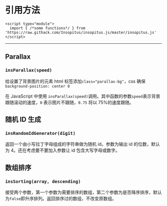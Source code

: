 # 引用方法
  ```
  <script type="module">
    import { /*some functions*/ } from 'https://raw.githack.com/Insopitus/insopitus.js/master/insopitus.js'    
  </script>
  ```

---

## Parallax

### `insParallax(speed)`

给设置了背景图片的元素 html 标签添加`class="parallax-bg"`，css 确保`background-position: center 0`

在 JavaScript 中使用 `insParallax(speed)`调用。其中函数的参数`speed`表示背景跟随滚动的速度，`0` 表示图片不跟随，`0.75` 将以 75%的速度跟随。

## 随机 ID 生成

### `insRandomIdGenerator(digit)`

返回一个由小写拉丁字母组成的字符串做为随机 id。参数为输出 id 的位数，默认为 4。还在考虑要不要加入参数让 id 包含大写字母或数字。

## 数组排序

### `insSorting(array, descending)`

接受两个参数，第一个参数为需要排序的数组，第二个参数为是否降序排序，默认为`false`即升序排列。返回排序过的数组，不改变原数组。
